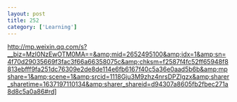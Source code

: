 ```yaml
---
layout: post
title: 252
category: ['Learning']
---
```


http://mp.weixin.qq.com/s?__biz=MzI0NzEwOTM0MA==&amp;mid=2652495100&amp;idx=1&amp;sn=4f70d29035669f3fac3f66a66358075c&amp;chksm=f2587f4fc52ff65948f8813ebfff9fa251dc76309e2de8de114e6fb6167f40c5a36e0aad5b6b&amp;mpshare=1&amp;scene=1&amp;srcid=1118Gju3M9zhz4nrsDPZIgzx&amp;sharer_sharetime=1637197110134&amp;sharer_shareid=d94307a8605fb2fbec271a8d8c5a0a86#rd]


